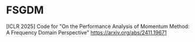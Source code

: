 # FSGDM
[ICLR 2025] Code for "On the Performance Analysis of Momentum Method: A Frequency Domain Perspective" https://arxiv.org/abs/2411.19671 
